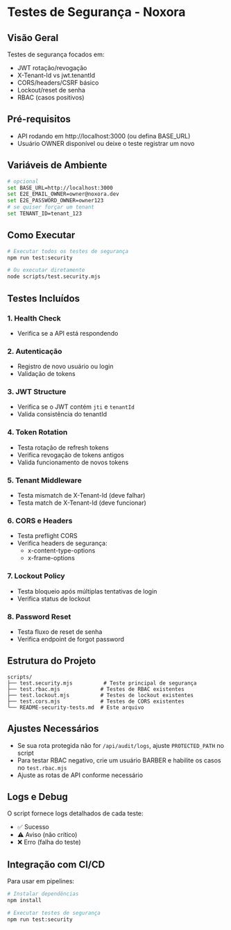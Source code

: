 # Testes de Segurança - Noxora

## Visão Geral
Testes de segurança focados em:
- JWT rotação/revogação
- X-Tenant-Id vs jwt.tenantId
- CORS/headers/CSRF básico
- Lockout/reset de senha
- RBAC (casos positivos)

## Pré-requisitos
- API rodando em http://localhost:3000 (ou defina BASE_URL)
- Usuário OWNER disponível ou deixe o teste registrar um novo

## Variáveis de Ambiente
```bash
# opcional
set BASE_URL=http://localhost:3000
set E2E_EMAIL_OWNER=owner@noxora.dev
set E2E_PASSWORD_OWNER=owner123
# se quiser forçar um tenant
set TENANT_ID=tenant_123
```

## Como Executar
```bash
# Executar todos os testes de segurança
npm run test:security

# Ou executar diretamente
node scripts/test.security.mjs
```

## Testes Incluídos

### 1. Health Check
- Verifica se a API está respondendo

### 2. Autenticação
- Registro de novo usuário ou login
- Validação de tokens

### 3. JWT Structure
- Verifica se o JWT contém `jti` e `tenantId`
- Valida consistência do tenantId

### 4. Token Rotation
- Testa rotação de refresh tokens
- Verifica revogação de tokens antigos
- Valida funcionamento de novos tokens

### 5. Tenant Middleware
- Testa mismatch de X-Tenant-Id (deve falhar)
- Testa match de X-Tenant-Id (deve funcionar)

### 6. CORS e Headers
- Testa preflight CORS
- Verifica headers de segurança:
  - x-content-type-options
  - x-frame-options

### 7. Lockout Policy
- Testa bloqueio após múltiplas tentativas de login
- Verifica status de lockout

### 8. Password Reset
- Testa fluxo de reset de senha
- Verifica endpoint de forgot password

## Estrutura do Projeto
```
scripts/
├── test.security.mjs          # Teste principal de segurança
├── test.rbac.mjs             # Testes de RBAC existentes
├── test.lockout.mjs          # Testes de lockout existentes
├── test.cors.mjs             # Testes de CORS existentes
└── README-security-tests.md  # Este arquivo
```

## Ajustes Necessários
- Se sua rota protegida não for `/api/audit/logs`, ajuste `PROTECTED_PATH` no script
- Para testar RBAC negativo, crie um usuário BARBER e habilite os casos no `test.rbac.mjs`
- Ajuste as rotas de API conforme necessário

## Logs e Debug
O script fornece logs detalhados de cada teste:
- ✅ Sucesso
- ⚠️ Aviso (não crítico)
- ❌ Erro (falha do teste)

## Integração com CI/CD
Para usar em pipelines:
```bash
# Instalar dependências
npm install

# Executar testes de segurança
npm run test:security
```




